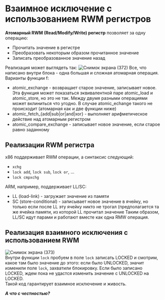 # Взаимное исключение с использованием RWM регистров  
**Атомарный RWM (Read/Modify/Write) регистр** позволяет за одну операцию:
* Прочитать значение в регистре
* Преобразовать некоторым образом прочитанное значение
* Записать преобразованное значение назад

Реализация может выглядеть так:
![Снимок экрана (372)](https://github.com/BorisDeLaMar/Operating_systems/assets/91004615/f294eb36-ebae-4c9f-b680-26ccbdfa3d5c)
Все, что написано внутри блока - одна большая и сложная атомарная операция. Варианты функции f:
* atomic_exchange - возвращает старое значение, записывает новое. Эта функция может показаться эквивалентной паре atomic_load и atomic_store, но это не так. Между 
двумя разными операциями может вклиниться что угодно. В случае atomic_echange такого не происходит (атомарная как и две функции ниже)
* atomic_fetch_{add|sub|or|and|xor} - выполняет арифметическое действие над атомарным регистром
* atomic_compare_exchange - записывает новое значение, если старое равно заданному  
## Реализации RWM регистра  
x86 поддерживает RWM операции, а синтаксис следующий:
* `xchg`
* `lock add`, `lock sub`, `lock or`, ...
* `lock cmpxchg`

ARM, например, поддерживает LL/SC:
* LL (load-link) - загружает значение из памяти
* SC (store-conditional) - записывает новое значение в ячейку, но только если после LL эту ячейку никто не трогал (предполагается та же ячейка памяти, из которой LL 
прочитал значение
Таким образом, LL/SC идут парами и работают вместе как одна RMW операция.
## Реализация взаимного исключения с использованием RWM  
![Снимок экрана (373)](https://github.com/BorisDeLaMar/Operating_systems/assets/91004615/dde3bbbd-d1bb-40ec-aa7b-110a1e605a0a)  
Внутри функции `lock` пробуем в поле `lock` записать LOCKED и смотрим, какое там было значение до этого: если было UNLOCKED, значит изменили поле `lock`, захватили 
блокировку. Если было записано LOCKED, ждем пока не удастся изменить значение с UNLOCKED на LOCKED.  
Такой код гарантирует взаимное исключение и живость. 

***А что с честностью?***  

